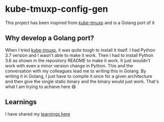# kube-tmuxp-config-gen

This project has been inspired from [kube-tmuxp](https://github.com/arunvelsriram/kube-tmuxp/) and is a Golang port of it

## Why develop a Golang port?

When I tried [kube-tmuxp](https://github.com/arunvelsriram/kube-tmuxp/), it was quite tough to install it itself. I had Python 3.7 version and I wasn't able to make it work. Then I had to install Python 3.6 as shown in the repository README to make it work. It just wouldn't work with even a minor version change in Python. This and the conversation with my colleagues lead me to writing this in Golang. By writing it in Golang, I just have to compile it once for a given architecture and then give the single static binary and the binary would just work. That's what I am trying to achieve here 😄

## Learnings

I have shared my [learnings here](LEARNINGS.md)